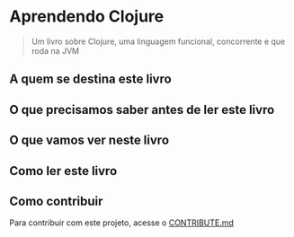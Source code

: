 # Aprendendo Clojure

> Um livro sobre Clojure, uma linguagem funcional, concorrente e que roda na JVM

## A quem se destina este livro

## O que precisamos saber antes de ler este livro

## O que vamos ver neste livro

## Como ler este livro

## Como contribuir

Para contribuir com este projeto, acesse o [CONTRIBUTE.md](CONTRIBUTE.md)